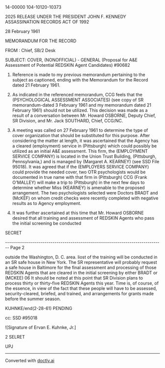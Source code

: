 14-00000
104-10120-10373

2025 RELEASE UNDER THE PRESIDENT JOHN F. KENNEDY ASSASSINATION RECORDS ACT OF 1992

28 February 1961

MEMORANDUM FOR THE RECORD

FROM : Chief, SB/2 Desk

SUBJECT: COVER, (NONOFFICIAL) - GENERAL
(Proposal for A&E Assessment of Potential REDSKIN Agent Candidates)
#90682

1.  Reference is made to my previous memorandum pertaining to the subject as captioned, ending with the Memorandum for the Record dated 21 February 1961.

2.  As indicated in the referenced memorandum, CCG feels that the (PSYCHOLOGICAL ASSESSMENT ASSOCIATES) (see copy of SR memorandum-dated 3 February 1961 and my memorandum dated 21 February 1961) should not be utilized. This decision was made as a result of a conversation between Mr. Howard OSBORNE, Deputy Chief, SR Division, and Mr. Jack SOUTHARD, Chief, CCG/NC.

3.  A meeting was called on 27 February 1961 to determine the type of cover organization that should be substituted for this purpose. After considering the matter at length, it was ascertained that the Agency has a cleared (employment) service in (Pittsburgh) which could possibly be utilized as an initial A&E assessment. This firm, the (EMPLOYMENT SERVICE COMPANY) is located in the Union Trust Building, (Pittsburgh, Pennsylvania,) and is managed by (Margaret A. KEARNEY) (see SSD File 95018). It was agreed that if the (EMPLOYERS SERVICE COMPANY) could provide the needed cover, two OTR psychologists would be documented in true name with that firm in (Pittsburgh) CCG (Frank O'MALLEY) will make a trip to (Pittsburgh) in the next few days to determine whether Miss (KEARNEY) is amenable to the proposed arrangement. The two psychologists selected were Doctors BRADT and (McKEF) on whom credit checks were recently completed with negative results as to Agency employment.

4.  It was further ascertained at this time that Mr. Howard OSBORNE desired that all training and assessment of REDSKIN Agents who pass the initial screening be conducted

SECRET


-------------------------------------------------------------------------------- Page 2

outside the Washington, D. C. area. liost of the training will be conducted in an SR safe house in New York. The SR representative will probably request a safe house in Baltimore for the final assessment and processing of those REDSKIN Agents that are cleared in the initial screening by either BRADT or (MCKEE) 06 It should be noted at this point that SR Division plans to process thirty or thirty-five REDSKIN Agents this year. Time is, of course, of the essence, in view of the fact that these people will have to be assessed, security-cleared, briefed, and trained, and arrangements for grants made before the summer season.

KUHNKE/end(2-28-61)
PENDING

cc: SSD #95018

![Signature of Ervan E. Kuhnke, Jr.]

2
SELRET

UPJ


---
Converted with [doctly.ai](https://doctly.ai)